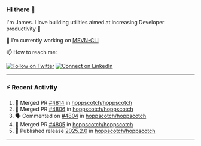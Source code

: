 ### Hi there 👋

I'm James. I love building utilities aimed at increasing Developer productivity :raised_hands: 

🔭 I’m currently working on [MEVN-CLI](https://github.com/madlabsinc/mevn-cli)

📫 How to reach me:

[![Follow on Twitter](https://img.shields.io/badge/--twitter?label=Twitter&logo=Twitter&style=social)](https://twitter.com/james_madhacks) [![Connect on LinkedIn](https://img.shields.io/badge/--linkedin?label=LinkedIn&logo=LinkedIn&style=social)](https://www.linkedin.com/in/jamesgeorge007)

---

### :zap: Recent Activity

<!--START_SECTION:activity-->
1. 🎉 Merged PR [#4814](https://github.com/hoppscotch/hoppscotch/pull/4814) in [hoppscotch/hoppscotch](https://github.com/hoppscotch/hoppscotch)
2. 🎉 Merged PR [#4806](https://github.com/hoppscotch/hoppscotch/pull/4806) in [hoppscotch/hoppscotch](https://github.com/hoppscotch/hoppscotch)
3. 🗣 Commented on [#4804](https://github.com/hoppscotch/hoppscotch/issues/4804#issuecomment-2697166838) in [hoppscotch/hoppscotch](https://github.com/hoppscotch/hoppscotch)
4. 🎉 Merged PR [#4805](https://github.com/hoppscotch/hoppscotch/pull/4805) in [hoppscotch/hoppscotch](https://github.com/hoppscotch/hoppscotch)
5. 🚀 Published release [2025.2.0](https://github.com/hoppscotch/hoppscotch/releases/tag/2025.2.0) in [hoppscotch/hoppscotch](https://github.com/hoppscotch/hoppscotch)
<!--END_SECTION:activity-->

---

<!--
**jamesgeorge007/jamesgeorge007** is a ✨ _special_ ✨ repository because its `README.md` (this file) appears on your GitHub profile.

Here are some ideas to get you started:

- 🌱 I’m currently learning ...
- 👯 I’m looking to collaborate on ...
- 🤔 I’m looking for help with ...
- 💬 Ask me about ...
- 😄 Pronouns: ...
- ⚡ Fun fact: ...
-->
